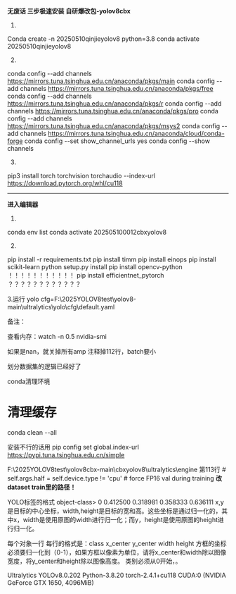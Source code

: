 **无废话 三步极速安装 自研爆改包-yolov8cbx**

1.
Conda create -n 20250510qinjieyolov8 python=3.8
conda activate 20250510qinjieyolov8

2.
conda config --add channels https://mirrors.tuna.tsinghua.edu.cn/anaconda/pkgs/main
conda config --add channels https://mirrors.tuna.tsinghua.edu.cn/anaconda/pkgs/free
conda config --add channels https://mirrors.tuna.tsinghua.edu.cn/anaconda/pkgs/r
conda config --add channels https://mirrors.tuna.tsinghua.edu.cn/anaconda/pkgs/pro
conda config --add channels https://mirrors.tuna.tsinghua.edu.cn/anaconda/pkgs/msys2
conda config --add channels https://mirrors.tuna.tsinghua.edu.cn/anaconda/cloud/conda-forge
conda config --set show_channel_urls yes
conda config --show channels

3.
pip3 install torch torchvision torchaudio --index-url https://download.pytorch.org/whl/cu118


*************************************************************************************
****进入编辑器****

1.
conda env list
conda activate 202505100012cbxyolov8

2.
pip install -r requirements.txt
pip install timm 
pip install einops
pip install scikit-learn
python setup.py install
pip install opencv-python
                                  ！！！！！！！！！！！
                               pip install efficientnet_pytorch
                                  ？？？？？？？？？？？？

  
3.运行
yolo cfg=F:\2025YOLOV8test\yolov8-main\ultralytics\yolo\cfg\default.yaml





备注：

查看内存：watch -n 0.5 nvidia-smi

如果是nan，就关掉所有amp
注释掉112行，batch要小

划分数据集的逻辑已经好了

conda清理环境
# 清理缓存
conda clean --all


安装不行的话用
pip config set global.index-url https://pypi.tuna.tsinghua.edu.cn/simple


F:\2025YOLOV8test\yolov8cbx-main\cbxyolov8\ultralytics\engine
第113行             # self.args.half = self.device.type != 'cpu'  # force FP16 val during training
******改dataset train里的路径！******


YOLO标签的格式
object-class>        <x>          <y>       <width>      <height>
0                 0.412500     0.318981      0.358333   0.636111
               x,y是目标的中心坐标，width,height是目标的宽和高。这些坐标是通过归一化的，其中x，width是使用原图的width进行归一化；而y，height是使用原图的height进行归一化。

每个对象一行
每行的格式是：class x_center y_center width height
方框的坐标必须要归一化到（0-1），如果方框以像素为单位，请将x_center和width除以图像宽度，将y_center和height除以图像高度。
类别必须从0开始，。

Ultralytics YOLOv8.0.202  Python-3.8.20 torch-2.4.1+cu118 CUDA:0 (NVIDIA GeForce GTX 1650, 4096MiB)
